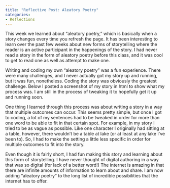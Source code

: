 ```yaml
---
title: "Reflective Post: Aleatory Poetry"
categories:
- Reflections
---
```


This week we learned about “aleatory poetry,” which is basically when a story changes every time you refresh the page.  It has been interesting to learn over the past few weeks about new forms of storytelling where the reader is an active participant in the happenings of the story. I had never read a story in the form of aleatory poetry before this class, and it was cool to get to read one as well as attempt to make one. 

Writing and coding my own “aleatory poetry” was a fun experience. There were many challenges, and I never actually got my story up and running, but it was fun, nonetheless. Coding the story was obviously the greatest challenge. Below I posted a screenshot of my story in html to show what my process was. I am still in the process of tweaking it to hopefully get it up and running soon.

One thing I learned through this process was about writing a story in a way that multiple outcomes can occur. This seems pretty simple, but once I got to coding, a lot of my sentences had to be tweaked in order for more than one word to be able to fit in that certain spot. For example, in my story I tried to be as vague as possible. Like one character I originally had sitting at a table, however, there wouldn’t be a table at lake (or at least at any lake I’ve been to). So, I had to make the setting a little less specific in order for multiple outcomes to fit into the story. 

Even though it is fairly short, I had fun making this story and learning about this form of storytelling. I have never thought of digital authoring in a way that was so digital (for lack of a better word!) The internet is amazing in that there are infinite amounts of information to learn about and share. I am now adding “aleatory poetry” to the long list of incredible possibilities that the internet has to offer.
